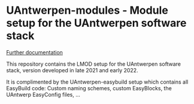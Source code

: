 # UAntwerpen-modules - Module setup for the UAntwerpen software stack

[Further documentation](docs/README.md)

This repository contains the LMOD setup for the UAntwerpen software stack,
version developed in late 2021 and early 2022.

It is complimented by the UAntwerpen-easybuild setup which contains all
EasyBuild code: Custom naming schemes, custom EasyBlocks, the UAntwerp
EasyConfig files, ...

